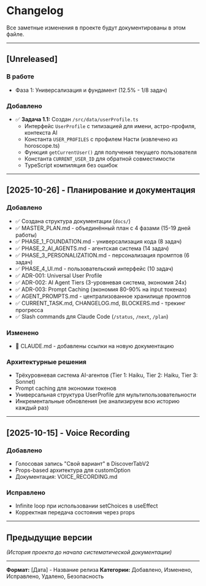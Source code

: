 # Changelog

Все заметные изменения в проекте будут документированы в этом файле.

---

## [Unreleased]

### В работе
- Фаза 1: Универсализация и фундамент (12.5% - 1/8 задач)

### Добавлено
- ✅ **Задача 1.1:** Создан `/src/data/userProfile.ts`
  - Интерфейс `UserProfile` с типизацией для имени, астро-профиля, контекста AI
  - Константа `USER_PROFILES` с профилем Насти (извлечено из horoscope.ts)
  - Функция `getCurrentUser()` для получения текущего пользователя
  - Константа `CURRENT_USER_ID` для обратной совместимости
  - TypeScript компиляция без ошибок

---

## [2025-10-26] - Планирование и документация

### Добавлено
- ✅ Создана структура документации (`docs/`)
- ✅ MASTER_PLAN.md - объединённый план с 4 фазами (15-19 дней работы)
- ✅ PHASE_1_FOUNDATION.md - универсализация кода (8 задач)
- ✅ PHASE_2_AI_AGENTS.md - агентская система (14 задач)
- ✅ PHASE_3_PERSONALIZATION.md - персонализация промптов (6 задач)
- ✅ PHASE_4_UI.md - пользовательский интерфейс (10 задач)
- ✅ ADR-001: Universal User Profile
- ✅ ADR-002: AI Agent Tiers (3-уровневая система, экономия 24x)
- ✅ ADR-003: Prompt Caching (экономия 80-90% на input токенах)
- ✅ AGENT_PROMPTS.md - централизованное хранилище промптов
- ✅ CURRENT_TASK.md, CHANGELOG.md, BLOCKERS.md - трекинг прогресса
- ✅ Slash commands для Claude Code (`/status`, `/next`, `/plan`)

### Изменено
- 🔄 CLAUDE.md - добавлены ссылки на новую документацию

### Архитектурные решения
- Трёхуровневая система AI-агентов (Tier 1: Haiku, Tier 2: Haiku, Tier 3: Sonnet)
- Prompt caching для экономии токенов
- Универсальная структура UserProfile для мультипользовательности
- Инкрементальные обновления (не анализируем всю историю каждый раз)

---

## [2025-10-15] - Voice Recording

### Добавлено
- Голосовая запись "Свой вариант" в DiscoverTabV2
- Props-based архитектура для customOption
- Документация: VOICE_RECORDING.md

### Исправлено
- Infinite loop при использовании setChoices в useEffect
- Корректная передача состояния через props

---

## Предыдущие версии

_(История проекта до начала систематической документации)_

---

**Формат:** [Дата] - Название релиза
**Категории:** Добавлено, Изменено, Исправлено, Удалено, Безопасность
